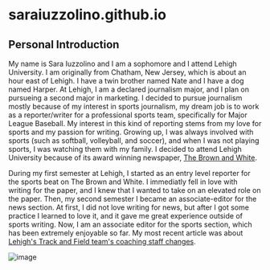 # saraiuzzolino.github.io
## Personal Introduction
  My name is Sara Iuzzolino and I am a sophomore and I attend Lehigh University. I am originally from Chatham, New Jersey, which is about an hour east of Lehigh. I have a twin brother named Nate and I have a dog named Harper. At Lehigh, I am a declared journalism major, and I plan on pursueing a second major in marketing. I decided to pursue journalism mostly because of my interest in sports journalism, my dream job is to work as a reporter/writer for a professional sports team, specifically for Major League Baseball. My interest in this kind of reporting stems from my love for sports and my passion for writing. Growing up, I was always involved with sports (such as softball, volleyball, and soccer), and when I was not playing sports, I was watching them with my family. I decided to attend Lehigh University because of its award winning newspaper, [The Brown and White](https://thebrownandwhite.com/). 

During my first semester at Lehigh, I started as an entry level reporter for the sports beat on The Brown and White. I immediatly fell in love with writing for the paper, and I knew that I wanted to take on an elevated role on the paper. Then, my second semester I became an associate-editor for the news section. At first, I did not love writing for news, but after I got some practice I learned to love it, and it gave me great experience outside of sports writing. Now, I am an associate editor for the sports section, which has been extremely enjoyable so far. My most recent article was about [Lehigh's Track and Field team's coaching staff changes](https://thebrownandwhite.com/2022/09/07/track-and-field-teams-make-significant-changes-to-coaching-staff/). 



![image](https://thebrownandwhite.com/wp-content/uploads/2022/03/Headshot-612x1078.jpeg)
